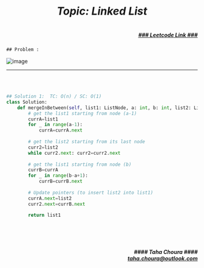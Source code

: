 <h1 align="center";"><em> Topic: Linked List</em></h1>
<h5 align="right"> <br/><a align="right" width="80" href="https://leetcode.com/problems/merge-in-between-linked-lists/" target="_blank"><ins>### Leetcode Link ###</ins></a></h5>     
                                                                                                                                 
```diff
## Problem : 
```

![image](https://user-images.githubusercontent.com/11164303/170707728-a2bc82c2-4b2c-42b0-a2fa-ff9c1ab8a4e3.png)



-------                    

<br/><br/>
                 
                         
```python
## Solution 1:  TC: O(n) / SC: O(1)    
class Solution:
    def mergeInBetween(self, list1: ListNode, a: int, b: int, list2: ListNode) -> ListNode:
        # get the list1 starting from node (a-1)
        currA=list1
        for _ in range(a-1):
            currA=currA.next
        
        # get the list2 starting from its last node
        curr2=list2
        while curr2.next: curr2=curr2.next
        
        # get the list1 starting from node (b)
        currB=currA
        for _ in range(b-a+1): 
            currB=currB.next
        
        # Update pointers (to insert list2 into list1)
        currA.next=list2
        curr2.next=currB.next
        
        return list1
                                                                                                                           



```
<br/>            
<h5 align="right" margin-right:12px>#### Taha Choura ####<br/><a align="right" width="70" href="#">taha.choura@outlook.com</a></h5> 
